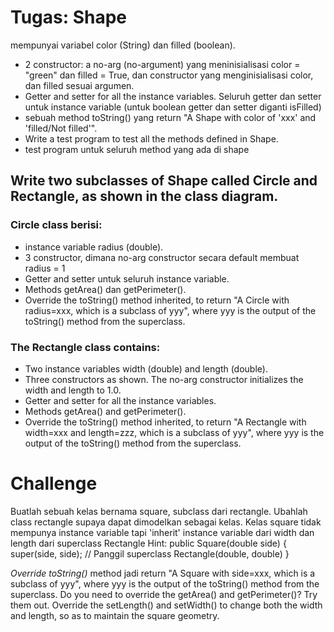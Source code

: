 # Tugas: Shape

mempunyai variabel color (String) dan filled (boolean).
- 2 constructor: a no-arg (no-argument) yang meninisialisasi color = "green" dan filled = True, dan constructor yang menginisialisasi color, dan filled sesuai argumen.
- Getter and setter for all the instance variables. Seluruh getter dan setter untuk instance variable (untuk boolean getter dan setter diganti isFilled)
- sebuah method toString() yang return "A Shape with color of 'xxx' and 'filled/Not filled'".
- Write a test program to test all the methods defined in Shape.
- test program untuk seluruh method yang ada di shape

## Write two subclasses of Shape called Circle and Rectangle, as shown in the class diagram.

### Circle class berisi:

- instance variable radius (double).
- 3 constructor, dimana no-arg constructor secara default membuat radius = 1
- Getter and setter untuk seluruh instance variable.
- Methods getArea() dan getPerimeter().
- Override the toString() method inherited, to return "A Circle with radius=xxx, which is a subclass of yyy", where yyy is the output of the toString() method from the superclass.


### The Rectangle class contains:

- Two instance variables width (double) and length (double).
- Three constructors as shown. The no-arg constructor initializes the width and length to 1.0.
- Getter and setter for all the instance variables.
- Methods getArea() and getPerimeter().
- Override the toString() method inherited, to return "A Rectangle with width=xxx and length=zzz, which is a subclass of yyy", where yyy is the output of the toString() method from the superclass.

# Challenge 
Buatlah sebuah kelas bernama square, subclass dari rectangle. Ubahlah class rectangle supaya dapat dimodelkan sebagai kelas. Kelas square tidak mempunya instance variable tapi 'inherit' instance variable dari width dan length dari superclass Rectangle 
Hint:
public Square(double side) {
   super(side, side);  // Panggil superclass Rectangle(double, double)
}

*Override toString()* method jadi return "A Square with side=xxx, which is a subclass of yyy", where yyy is the output of the toString() method from the superclass.
Do you need to override the getArea() and getPerimeter()? Try them out.
Override the setLength() and setWidth() to change both the width and length, so as to maintain the square geometry.